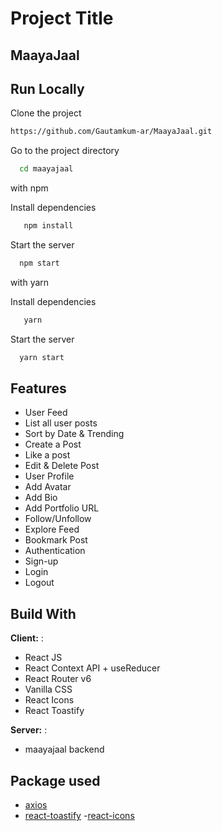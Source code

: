 # Project Title

## MaayaJaal



## Run Locally

Clone the project

```bash
https://github.com/Gautamkum-ar/MaayaJaal.git
```

Go to the project directory

```bash
  cd maayajaal
```

with npm

Install dependencies

```bash
   npm install
```

Start the server

```bash
  npm start
```

with yarn

Install dependencies

```bash
   yarn
```

Start the server

```bash
  yarn start
```

## Features

- User Feed
- List all user posts
- Sort by Date & Trending
- Create a Post
- Like a post
- Edit & Delete Post
- User Profile
- Add Avatar
- Add Bio
- Add Portfolio URL
- Follow/Unfollow
- Explore Feed
- Bookmark Post
- Authentication
- Sign-up
- Login
- Logout

## Build With

**Client:** :

- React JS
- React Context API + useReducer
- React Router v6
- Vanilla CSS
- React Icons
- React Toastify

**Server:** :

- maayajaal backend

## Package used

- [axios](https://www.npmjs.com/package/axios)
- [react-toastify](https://www.npmjs.com/package/react-toastify)
-[react-icons](https://www.npmjs.com/package/react-icons)

